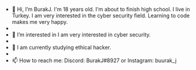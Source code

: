 - 👋 Hi, I’m BurakJ. I'm 18 years old. I'm about to finish high school. I live in Turkey. I am very interested in the cyber security field. Learning to code makes me very happy.
- 
- 👀 I’m interested in I am very interested in cyber security.
- 
- 🌱 I am currently studying ethical hacker.
- 
- 📫 How to reach me: Discord: BurakJ#8927 or Instagram: buurak_j

<!---
BurakJ/BurakJ is a ✨ special ✨ repository because its `README.md` (this file) appears on your GitHub profile.
You can click the Preview link to take a look at your changes.
--->
